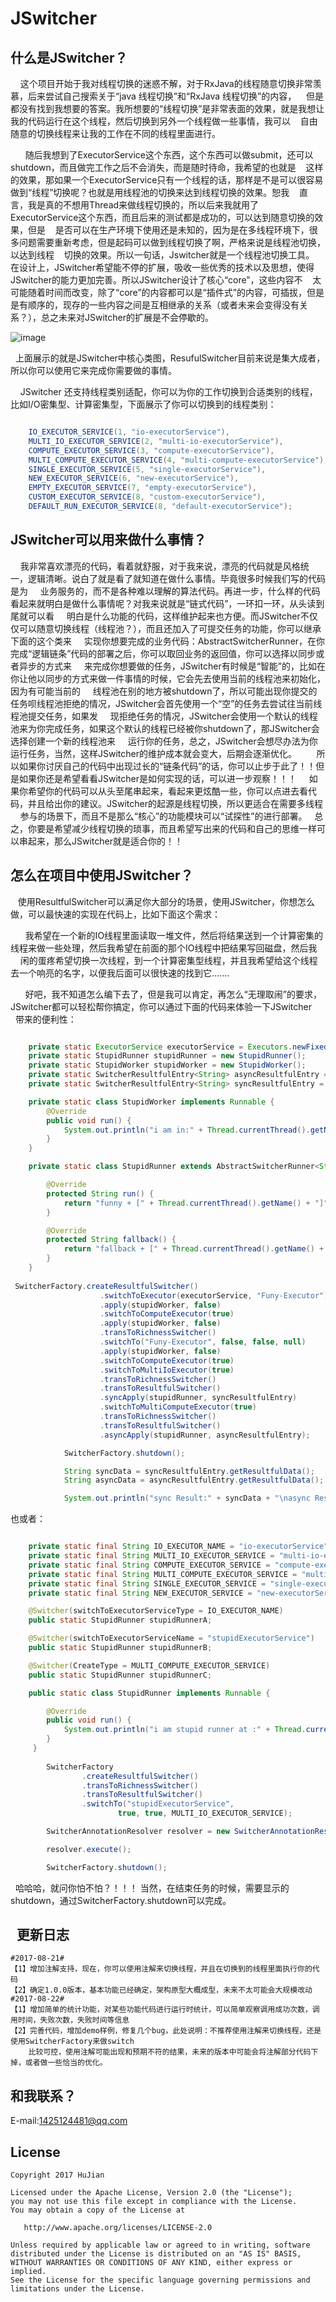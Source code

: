 # JSwitcher

## 什么是JSwitcher？

       这个项目开始于我对线程切换的迷惑不解，对于RxJava的线程随意切换非常羡慕，后来尝试自己搜索关于“java 线程切换”和“RxJava 线程切换”的内容，
    但是都没有找到我想要的答案。我所想要的“线程切换”是非常表面的效果，就是我想让我的代码运行在这个线程，然后切换到另外一个线程做一些事情，我可以
    自由随意的切换线程来让我的工作在不同的线程里面进行。
    
       随后我想到了ExecutorService这个东西，这个东西可以做submit，还可以shutdown，而且做完工作之后不会消失，而是随时待命，我希望的也就是
    这样的效果，那如果一个ExecutorService只有一个线程的话，那样是不是可以很容易做到“线程”切换呢？也就是用线程池的切换来达到线程切换的效果。恕我
    直言，我是真的不想用Thread来做线程切换的，所以后来我就用了ExecutorService这个东西，而且后来的测试都是成功的，可以达到随意切换的效果，但是
    是否可以在生产环境下使用还是未知的，因为是在多线程环境下，很多问题需要重新考虑，但是起码可以做到线程切换了啊，严格来说是线程池切换，以达到线程
    切换的效果。所以一句话，Jswitcher就是一个线程池切换工具。
       在设计上，JSwitcher希望能不停的扩展，吸收一些优秀的技术以及思想，使得JSwitcher的能力更加完善。所以JSwitcher设计了核心“core”，这些内容不
    太可能随着时间而改变，除了“core”的内容都可以是“插件式”的内容，可插拔，但是是有顺序的，现存的一些内容之间是互相继承的关系（或者未来会变得没有关   系？），总之未来对JSwitcher的扩展是不会停歇的。
    
 ![image](https://github.com/pandening/JSwitcher/blob/master/src/main/resources/class-structure.png)   
    
     上面展示的就是JSwitcher中核心类图，ResufulSwitcher目前来说是集大成者，所以你可以使用它来完成你需要做的事情。
     
     JSwitcher 还支持线程类别适配，你可以为你的工作切换到合适类别的线程，比如I/O密集型、计算密集型，下面展示了你可以切换到的线程类别：
     
```java

    IO_EXECUTOR_SERVICE(1, "io-executorService"),
    MULTI_IO_EXECUTOR_SERVICE(2, "multi-io-executorService"),
    COMPUTE_EXECUTOR_SERVICE(3, "compute-executorService"),
    MULTI_COMPUTE_EXECUTOR_SERVICE(4, "multi-compute-executorService"),
    SINGLE_EXECUTOR_SERVICE(5, "single-executorService"),
    NEW_EXECUTOR_SERVICE(6, "new-executorService"),
    EMPTY_EXECUTOR_SERVICE(7, "empty-executorService"),
    CUSTOM_EXECUTOR_SERVICE(8, "custom-executorService"),
    DEFAULT_RUN_EXECUTOR_SERVICE(8, "default-executorService");

```



## JSwitcher可以用来做什么事情？

        我非常喜欢漂亮的代码，看着就舒服，对于我来说，漂亮的代码就是风格统一，逻辑清晰。说白了就是看了就知道在做什么事情。毕竟很多时候我们写的代码是为
     业务服务的，而不是各种难以理解的算法代码。再进一步，什么样的代码看起来就明白是做什么事情呢？对我来说就是“链式代码”，一环扣一环，从头读到尾就可以看
     明白是什么功能的代码，这样维护起来也方便。而JSwitcher不仅仅可以随意切换线程（线程池？），而且还加入了可提交任务的功能，你可以继承下面的这个类来      实现你想要完成的业务代码：AbstractSwitcherRunner，在你完成“逻辑链条”代码的部署之后，你可以取回业务的返回值，你可以选择以同步或者异步的方式来
     来完成你想要做的任务，JSwitcher有时候是“智能”的，比如在你让他以同步的方式来做一件事情的时候，它会先去使用当前的线程池来初始化，因为有可能当前的      线程池在别的地方被shutdown了，所以可能出现你提交的任务呗线程池拒绝的情况，JSwitcher会首先使用一个“空”的任务去尝试往当前线程池提交任务，如果发      现拒绝任务的情况，JSwitcher会使用一个默认的线程池来为你完成任务，如果这个默认的线程已经被你shutdown了，那JSwitcher会选择创建一个新的线程池来      运行你的任务，总之，JSwitcher会想尽办法为你运行任务，当然，这样JSwitcher的维护成本就会变大，后期会逐渐优化。
        所以如果你讨厌自己的代码中出现过长的“链条代码”的话，你可以止步于此了！！但是如果你还是希望看看JSwitcher是如何实现的话，可以进一步观察！！！
     如果你希望你的代码可以从头至尾串起来，看起来更炫酷一些，你可以点进去看代码，并且给出你的建议。JSwitcher的起源是线程切换，所以更适合在需要多线程
     参与的场景下，而且不是那么“核心”的功能模块可以“试探性”的进行部署。
        总之，你要是希望减少线程切换的琐事，而且希望写出来的代码和自己的思维一样可以串起来，那么JSwitcher就是适合你的！！



## 怎么在项目中使用JSwitcher？

    使用ResultfulSwitcher可以满足你大部分的场景，使用JSwitcher，你想怎么做，可以最快速的实现在代码上，比如下面这个需求：
    
       我希望在一个新的IO线程里面读取一堆文件，然后将结果送到一个计算密集的线程来做一些处理，然后我希望在前面的那个IO线程中把结果写回磁盘，然后我
       闲的蛋疼希望切换一次线程，到一个计算密集型线程，并且我希望给这个线程去一个响亮的名字，以便我后面可以很快速的找到它.......
       
       好吧，我不知道怎么编下去了，但是我可以肯定，再怎么“无理取闹”的要求，JSwitcher都可以轻松帮你搞定，你可以通过下面的代码来体验一下JSwitcher
       带来的便利性：
       
       
```java

    private static ExecutorService executorService = Executors.newFixedThreadPool(1);
    private static StupidRunner stupidRunner = new StupidRunner();
    private static StupidWorker stupidWorker = new StupidWorker();
    private static SwitcherResultfulEntry<String> asyncResultfulEntry = SwitcherResultfulEntry.emptyEntry();
    private static SwitcherResultfulEntry<String> syncResultfulEntry = SwitcherResultfulEntry.emptyEntry();

    private static class StupidWorker implements Runnable {
        @Override
        public void run() {
            System.out.println("i am in:" + Thread.currentThread().getName());
        }
    }

    private static class StupidRunner extends AbstractSwitcherRunner<String> {

        @Override
        protected String run() {
            return "funny + [" + Thread.currentThread().getName() + "]";
        }

        @Override
        protected String fallback() {
            return "fallback + [" + Thread.currentThread().getName() + "]";
        }
    }
    
 SwitcherFactory.createResultfulSwitcher()
                    .switchToExecutor(executorService, "Funy-Executor")
                    .apply(stupidWorker, false)
                    .switchToComputeExecutor(true)
                    .apply(stupidWorker, false)
                    .transToRichnessSwitcher()
                    .switchTo("Funy-Executor", false, false, null)
                    .apply(stupidWorker, false)
                    .switchToComputeExecutor(true)
                    .switchToMultiIoExecutor(true)
                    .transToRichnessSwitcher()
                    .transToResultfulSwitcher()
                    .syncApply(stupidRunner, syncResultfulEntry)
                    .switchToMultiComputeExecutor(true)
                    .transToRichnessSwitcher()
                    .transToResultfulSwitcher()
                    .asyncApply(stupidRunner, asyncResultfulEntry);

            SwitcherFactory.shutdown();

            String syncData = syncResultfulEntry.getResultfulData();
            String asyncData = asyncResultfulEntry.getResultfulData();

            System.out.println("sync Result:" + syncData + "\nasync Result:" + asyncData);

```

也或者：

```java

    private static final String IO_EXECUTOR_NAME = "io-executorService";
    private static final String MULTI_IO_EXECUTOR_SERVICE = "multi-io-executorService";
    private static final String COMPUTE_EXECUTOR_SERVICE = "compute-executorService";
    private static final String MULTI_COMPUTE_EXECUTOR_SERVICE = "multi-compute-executorService";
    private static final String SINGLE_EXECUTOR_SERVICE = "single-executorService";
    private static final String NEW_EXECUTOR_SERVICE = "new-executorService";

    @Switcher(switchToExecutorServiceType = IO_EXECUTOR_NAME)
    public static StupidRunner stupidRunnerA;

    @Switcher(switchToExecutorServiceName = "stupidExecutorService")
    public static StupidRunner stupidRunnerB;

    @Switcher(CreateType = MULTI_COMPUTE_EXECUTOR_SERVICE)
    public static StupidRunner stupidRunnerC;

    public static class StupidRunner implements Runnable {

        @Override
        public void run() {
            System.out.println("i am stupid runner at :" + Thread.currentThread().getName());
        }
     }
       
        SwitcherFactory
                .createResultfulSwitcher()
                .transToRichnessSwitcher()
                .transToResultfulSwitcher()
                .switchTo("stupidExecutorService",
                        true, true, MULTI_IO_EXECUTOR_SERVICE);

        SwitcherAnnotationResolver resolver = new SwitcherAnnotationResolver();

        resolver.execute();

        SwitcherFactory.shutdown();

```

     哈哈哈，就问你怕不怕？！！！
     当然，在结束任务的时候，需要显示的shutdown，通过SwitcherFactory.shutdown可以完成。 
     
     
     
   
更新日志  
--------------------------------
```
#2017-08-21#
【1】增加注解支持，现在，你可以使用注解来切换线程，并且在切换到的线程里面执行你的代码
【2】确定1.0.0版本，基本功能已经确定，架构原型大概成型，未来不太可能会大规模改动
#2017-08-22#
【1】增加简单的统计功能，对某些功能代码进行运行时统计，可以简单观察调用成功次数，调用时间，失败次数，失败时间等信息
【2】完善代码，增加demo样例，修复几个bug，此处说明：不推荐使用注解来切换线程，还是使用SwitcherFactory来做switch
    比较可控，使用注解可能出现和预期不符的结果，未来的版本中可能会将注解部分代码下掉，或者做一些恰当的优化。
```

和我联系？
---------------------------------
E-mail:<1425124481@qq.com>


License
---------------------------------
```
Copyright 2017 HuJian

Licensed under the Apache License, Version 2.0 (the "License");
you may not use this file except in compliance with the License.
You may obtain a copy of the License at

   http://www.apache.org/licenses/LICENSE-2.0

Unless required by applicable law or agreed to in writing, software
distributed under the License is distributed on an "AS IS" BASIS,
WITHOUT WARRANTIES OR CONDITIONS OF ANY KIND, either express or implied.
See the License for the specific language governing permissions and
limitations under the License.

```



